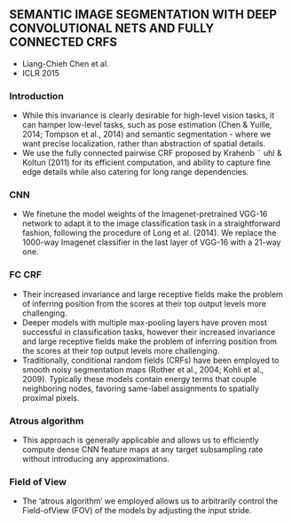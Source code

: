 ## SEMANTIC IMAGE SEGMENTATION WITH DEEP CONVOLUTIONAL NETS AND FULLY CONNECTED CRFS
- Liang-Chieh Chen et al.
- ICLR 2015

### Introduction
- While this invariance is clearly desirable for high-level vision tasks, it can hamper low-level tasks, such as pose estimation (Chen & Yuille, 2014; Tompson et al., 2014) and semantic segmentation - where we want precise localization, rather than abstraction of spatial details.
- We use the fully connected pairwise CRF proposed by Krahenb ¨ uhl & Koltun (2011) for its efficient computation, and ability to capture fine edge details while also catering for long range dependencies.


### CNN
- We finetune the model weights of the Imagenet-pretrained VGG-16 network to adapt it to the image classification task in a straightforward fashion, following the procedure of Long et al. (2014). We replace the 1000-way Imagenet classifier in the last layer of VGG-16 with a 21-way one.

### FC CRF
- Their increased invariance and large receptive fields make the problem of inferring position from the scores at their top output levels more challenging.
- Deeper models with multiple max-pooling layers have proven most successful in classification tasks, however their increased invariance and large receptive fields make the problem of inferring position from the scores at their top output levels more challenging.
- Traditionally, conditional random fields (CRFs) have been employed to smooth noisy segmentation maps (Rother et al., 2004; Kohli et al., 2009). Typically these models contain energy terms that couple neighboring nodes, favoring same-label assignments to spatially proximal pixels. 

### Atrous algorithm
-  This approach is generally applicable and allows us to efficiently compute dense CNN feature maps at any target subsampling rate without introducing any approximations.

### Field of View
- The ‘atrous algorithm’ we employed allows us to arbitrarily control the Field-ofView (FOV) of the models by adjusting the input stride.
